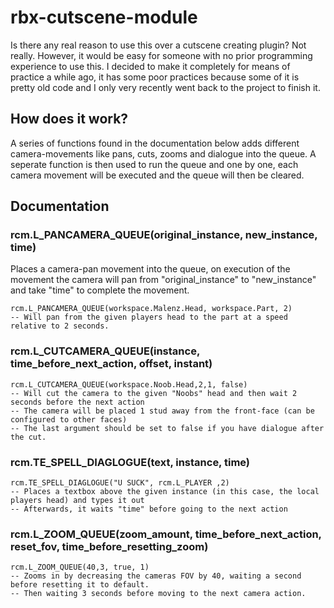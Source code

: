 # rbx-cutscene-module
Is there any real reason to use this over a cutscene creating plugin? Not really.
However, it would be easy for someone with no prior programming experience to use this.
I decided to make it completely for means of practice a while ago, it has some poor practices because some of it is pretty old code and I only very recently went back to the project to finish it. 

## How does it work?
A series of functions found in the documentation below adds different camera-movements like pans, cuts, zooms and dialogue into the queue.
A seperate function is then used to run the queue and one by one, each camera movement will be executed and the queue will then be cleared.

## Documentation


### rcm.L_PANCAMERA_QUEUE(original_instance, new_instance, time)
Places a camera-pan movement into the queue, on execution of the movement the camera will pan from "original_instance" to "new_instance" and take "time" to complete the movement.
```
rcm.L_PANCAMERA_QUEUE(workspace.Malenz.Head, workspace.Part, 2) 
-- Will pan from the given players head to the part at a speed relative to 2 seconds.
```


### rcm.L_CUTCAMERA_QUEUE(instance, time_before_next_action, offset, instant)
```
rcm.L_CUTCAMERA_QUEUE(workspace.Noob.Head,2,1, false)
-- Will cut the camera to the given "Noobs" head and then wait 2 seconds before the next action
-- The camera will be placed 1 stud away from the front-face (can be configured to other faces)
-- The last argument should be set to false if you have dialogue after the cut.
```

### rcm.TE_SPELL_DIAGLOGUE(text, instance, time)
```
rcm.TE_SPELL_DIAGLOGUE("U SUCK", rcm.L_PLAYER ,2)
-- Places a textbox above the given instance (in this case, the local players head) and types it out
-- Afterwards, it waits "time" before going to the next action
```

### rcm.L_ZOOM_QUEUE(zoom_amount, time_before_next_action, reset_fov, time_before_resetting_zoom)
```
rcm.L_ZOOM_QUEUE(40,3, true, 1)
-- Zooms in by decreasing the cameras FOV by 40, waiting a second before resetting it to default.
-- Then waiting 3 seconds before moving to the next camera action.
```
